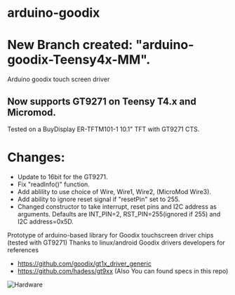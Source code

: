 # arduino-goodix
# New Branch created: "arduino-goodix-Teensy4x-MM".

Arduino goodix touch screen driver

## Now supports GT9271 on Teensy T4.x and Micromod.
   Tested on a BuyDisplay ER-TFTM101-1 10.1" TFT with GT9271 CTS.

# Changes:
- Update to 16bit for the GT9271.
- Fix "readInfo()" function.
- Add ablility to use choice of Wire, Wire1, Wire2, (MicroMod Wire3).
- Add ability to ignore reset signal if "resetPin" set to 255.
- Changed constructor to take interrupt, reset pins and I2C address
  as arguments. Defaults are INT_PIN=2, RST_PIN=255(ignored if 255)
  and I2C address=0x5D.
  

Prototype of arduino-based library for Goodix touchscreen driver chips (tested with GT9271)
Thanks to linux/android Goodix drivers developers for references
* https://github.com/goodix/gt1x_driver_generic
* https://github.com/hadess/gt9xx (Also You can found specs in this repo)

![Hardware](https://github.com/ploys/arduino-goodix/blob/master/img/lenovoTC.jpg)
